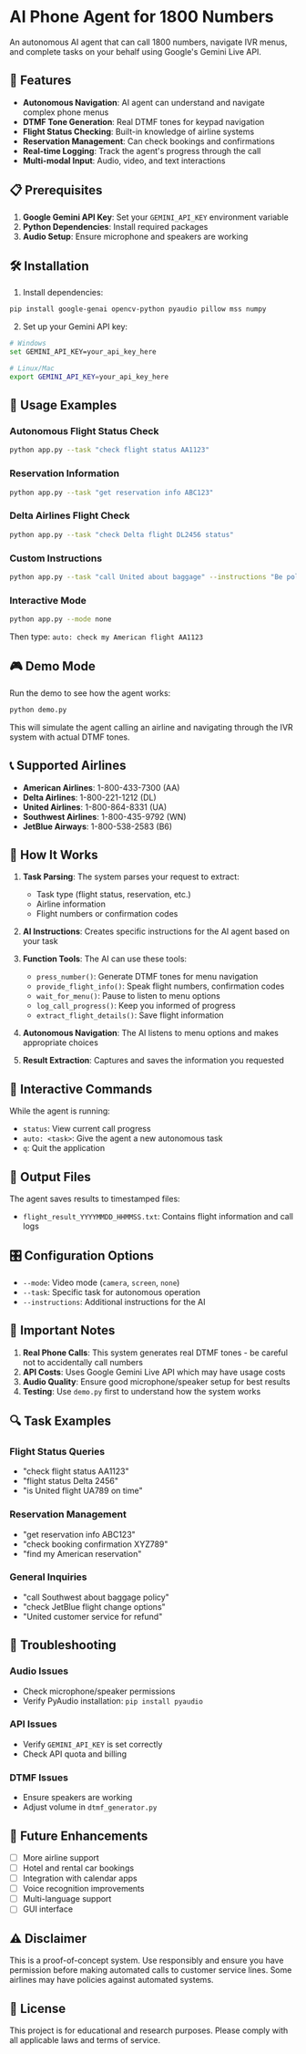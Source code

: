 # AI Phone Agent for 1800 Numbers

An autonomous AI agent that can call 1800 numbers, navigate IVR menus, and complete tasks on your behalf using Google's Gemini Live API.

## 🚀 Features

- **Autonomous Navigation**: AI agent can understand and navigate complex phone menus
- **DTMF Tone Generation**: Real DTMF tones for keypad navigation
- **Flight Status Checking**: Built-in knowledge of airline systems
- **Reservation Management**: Can check bookings and confirmations
- **Real-time Logging**: Track the agent's progress through the call
- **Multi-modal Input**: Audio, video, and text interactions

## 📋 Prerequisites

1. **Google Gemini API Key**: Set your `GEMINI_API_KEY` environment variable
2. **Python Dependencies**: Install required packages
3. **Audio Setup**: Ensure microphone and speakers are working

## 🛠 Installation

1. Install dependencies:
```bash
pip install google-genai opencv-python pyaudio pillow mss numpy
```

2. Set up your Gemini API key:
```bash
# Windows
set GEMINI_API_KEY=your_api_key_here

# Linux/Mac
export GEMINI_API_KEY=your_api_key_here
```

## 🎯 Usage Examples

### Autonomous Flight Status Check
```bash
python app.py --task "check flight status AA1123"
```

### Reservation Information
```bash
python app.py --task "get reservation info ABC123"
```

### Delta Airlines Flight Check
```bash
python app.py --task "check Delta flight DL2456 status"
```

### Custom Instructions
```bash
python app.py --task "call United about baggage" --instructions "Be polite and ask for supervisor if needed"
```

### Interactive Mode
```bash
python app.py --mode none
```
Then type: `auto: check my American flight AA1123`

## 🎮 Demo Mode

Run the demo to see how the agent works:

```bash
python demo.py
```

This will simulate the agent calling an airline and navigating through the IVR system with actual DTMF tones.

## 📞 Supported Airlines

- **American Airlines**: 1-800-433-7300 (AA)
- **Delta Airlines**: 1-800-221-1212 (DL)  
- **United Airlines**: 1-800-864-8331 (UA)
- **Southwest Airlines**: 1-800-435-9792 (WN)
- **JetBlue Airways**: 1-800-538-2583 (B6)

## 🧠 How It Works

1. **Task Parsing**: The system parses your request to extract:
   - Task type (flight status, reservation, etc.)
   - Airline information
   - Flight numbers or confirmation codes

2. **AI Instructions**: Creates specific instructions for the AI agent based on your task

3. **Function Tools**: The AI can use these tools:
   - `press_number()`: Generate DTMF tones for menu navigation
   - `provide_flight_info()`: Speak flight numbers, confirmation codes
   - `wait_for_menu()`: Pause to listen to menu options
   - `log_call_progress()`: Keep you informed of progress
   - `extract_flight_details()`: Save flight information

4. **Autonomous Navigation**: The AI listens to menu options and makes appropriate choices

5. **Result Extraction**: Captures and saves the information you requested

## 🔧 Interactive Commands

While the agent is running:

- `status`: View current call progress
- `auto: <task>`: Give the agent a new autonomous task
- `q`: Quit the application

## 📝 Output Files

The agent saves results to timestamped files:
- `flight_result_YYYYMMDD_HHMMSS.txt`: Contains flight information and call logs

## 🎛 Configuration Options

- `--mode`: Video mode (`camera`, `screen`, `none`)
- `--task`: Specific task for autonomous operation
- `--instructions`: Additional instructions for the AI

## 🚨 Important Notes

1. **Real Phone Calls**: This system generates real DTMF tones - be careful not to accidentally call numbers
2. **API Costs**: Uses Google Gemini Live API which may have usage costs
3. **Audio Quality**: Ensure good microphone/speaker setup for best results
4. **Testing**: Use `demo.py` first to understand how the system works

## 🔍 Task Examples

### Flight Status Queries
- "check flight status AA1123"
- "flight status Delta 2456"  
- "is United flight UA789 on time"

### Reservation Management
- "get reservation info ABC123"
- "check booking confirmation XYZ789"
- "find my American reservation"

### General Inquiries
- "call Southwest about baggage policy"
- "check JetBlue flight change options"
- "United customer service for refund"

## 🛟 Troubleshooting

### Audio Issues
- Check microphone/speaker permissions
- Verify PyAudio installation: `pip install pyaudio`

### API Issues  
- Verify `GEMINI_API_KEY` is set correctly
- Check API quota and billing

### DTMF Issues
- Ensure speakers are working
- Adjust volume in `dtmf_generator.py`

## 🔮 Future Enhancements

- [ ] More airline support
- [ ] Hotel and rental car bookings
- [ ] Integration with calendar apps
- [ ] Voice recognition improvements
- [ ] Multi-language support
- [ ] GUI interface

## ⚠️ Disclaimer

This is a proof-of-concept system. Use responsibly and ensure you have permission before making automated calls to customer service lines. Some airlines may have policies against automated systems.

## 📄 License

This project is for educational and research purposes. Please comply with all applicable laws and terms of service.
